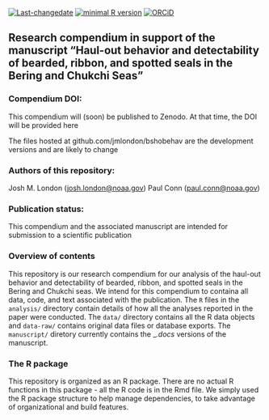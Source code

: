 <!-- README.md is generated from README.Rmd. Please edit that file -->
[![Last-changedate](https://img.shields.io/badge/last%20change-2019--04--09-green.svg)](https://github.com/jmlondon/bshobehav/commits/master)
[![minimal R
version](https://img.shields.io/badge/R%3E%3D-3.5.3-green.svg)](https://cran.r-project.org/)
[![ORCiD](https://img.shields.io/badge/ORCiD-0000--0002--3647--5046-green.svg)](http://orcid.org/0000-0002-3647-5046)

Research compendium in support of the manuscript “Haul-out behavior and detectability of bearded, ribbon, and spotted seals in the Bering and Chukchi Seas”
-----------------------------------------------------------------------------------------------------------------------------------------------------------

### Compendium DOI:

This compendium will (soon) be published to Zenodo. At that time, the
DOI will be provided here

The files hosted at github.com/jmlondon/bshobehav are the development
versions and are likely to change

### Authors of this repository:

Josh M. London
(<a href="mailto:josh.london@noaa.gov" class="email">josh.london@noaa.gov</a>)
Paul Conn
(<a href="mailto:paul.conn@noaa.gov" class="email">paul.conn@noaa.gov</a>)

### Publication status:

This compendium and the associated manuscript are intended for
submission to a scientific publication

### Overview of contents

This repository is our research compendium for our analysis of the
haul-out behavior and detectability of bearded, ribbon, and spotted
seals in the Bering and Chukchi seas. We intend for this compendium to
containa all data, code, and text associated with the publication. The
`R` files in the `analysis/` directory contain details of how all the
analyses reported in the paper were conducted. The `data/` directory
contains all the R data objects and `data-raw/` contains original data
files or database exports. The `manuscript/` diretory currently contains
the \_*.docs* versions of the manuscript.

### The R package

This repository is organized as an R package. There are no actual R
functions in this package - all the R code is in the Rmd file. We simply
used the R package structure to help manage dependencies, to take
advantage of organizational and build features.
